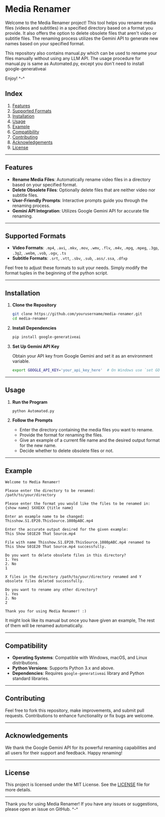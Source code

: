 

# Media Renamer

Welcome to the Media Renamer project! This tool helps you rename media files (videos and subtitles) in a specified directory based on a format you provide. It also offers the option to delete obsolete files that aren't video or subtitle files. The renaming process utilizes the Gemini API to generate new names based on your specified format.

This repository also contains manual.py which can be used to rename your files manually without using any LLM API. The usage procedure for manual.py is same as Automated.py, except you don't need to install google-generativeai 

Enjoy! ^-^

## Index

1. [Features](#features)
2. [Supported Formats](#supported-formats)
3. [Installation](#installation)
4. [Usage](#usage)
5. [Example](#example)
6. [Compatibility](#compatibility)
7. [Contributing](#contributing)
8. [Acknowledgements](#acknowledgements)
9. [License](#license)

---

## Features

- **Rename Media Files**: Automatically rename video files in a directory based on your specified format.
- **Delete Obsolete Files**: Optionally delete files that are neither video nor subtitle files.
- **User-Friendly Prompts**: Interactive prompts guide you through the renaming process.
- **Gemini API Integration**: Utilizes Google Gemini API for accurate file renaming.

---

## Supported Formats

- **Video Formats**: `.mp4`, `.avi`, `.mkv`, `.mov`, `.wmv`, `.flv`, `.m4v`, `.mpg`, `.mpeg`, `.3gp`, `.3g2`, `.webm`, `.vob`, `.ogv`, `.ts`
- **Subtitle Formats**: `.srt`, `.vtt`, `.sbv`, `.sub`, `.ass/.ssa`, `.dfxp`

Feel free to adjust these formats to suit your needs. Simply modify the format tuples in the beginning of the python script.

---

## Installation

1. **Clone the Repository**

   ```bash
   git clone https://github.com/yourusername/media-renamer.git
   cd media-renamer
   ```

2. **Install Dependencies**

   ```bash
   pip install google-generativeai
   ```

3. **Set Up Gemini API Key**

   Obtain your API key from Google Gemini and set it as an environment variable.

   ```bash
   export GOOGLE_API_KEY='your_api_key_here'  # On Windows use `set GOOGLE_API_KEY=your_api_key_here`
   ```

---

## Usage

1. **Run the Program**

   ```bash
   python Automated.py
   ```

2. **Follow the Prompts**

   - Enter the directory containing the media files you want to rename.
   - Provide the format for renaming the files.
   - Give an example of a current file name and the desired output format for the new name.
   - Decide whether to delete obsolete files or not.

---

## Example

```
Welcome to Media Renamer!

Please enter the directory to be renamed: 
/path/to/your/directory

Please enter the format you would like the files to be renamed in: 
{show name} SXXEXX {title name}

Enter an example name to be changed: 
Thisshow.S1.EP20.ThisSource.1080pABC.mp4

Enter the accurate output desired for the given example: 
This Show S01E20 That Source.mp4

File with name Thisshow.S1.EP20.ThisSource.1080pABC.mp4 renamed to This Show S01E20 That Source.mp4 successfully.

Do you want to delete obsolete files in this directory? 
1. Yes 
2. No
1

X files in the directory /path/to/your/directory renamed and Y obsolete files deleted successfully.

Do you want to rename any other directory? 
1. Yes 
2. No
2

Thank you for using Media Renamer! :)
```
It might look like its manual but once you have given an example, The rest of them will be renamed automatically.

---

## Compatibility

- **Operating Systems**: Compatible with Windows, macOS, and Linux distributions.
- **Python Versions**: Supports Python 3.x and above.
- **Dependencies**: Requires `google-generativeai` library and Python standard libraries.

---

## Contributing

Feel free to fork this repository, make improvements, and submit pull requests. Contributions to enhance functionality or fix bugs are welcome.

---

## Acknowledgements

We thank the Google Gemini API for its powerful renaming capabilities and all users for their support and feedback. Happy renaming!

---

## License

This project is licensed under the MIT License. See the [LICENSE](LICENSE) file for more details.

---

Thank you for using Media Renamer! If you have any issues or suggestions, please open an issue on GitHub. ^-^

